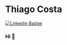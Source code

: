 # Thiago Costa

[![Linkedin Badge](https://img.shields.io/badge/-danielobara-blue?style=flat-square&logo=Linkedin&logoColor=white&link=https://www.linkedin.com/in/thiago-gcosta/)](https://www.linkedin.com/in/thiago-gcosta/)


### Hi 👋

<!--
**thiagogcosta/thiagogcosta** is a ✨ _special_ ✨ repository because its `README.md` (this file) appears on your GitHub profile.

I'm Thiago Costa, Master's Candidate in Computer and Mathematical Sciences at the Institute of Mathematical and Computer Sciences(ICMC-USP), Bachelor in Computer Science at the University Center of Marilia (UNIVEM). My main interests are focused on Full Stack Development, Data Science, Machine Learning and Computer Science.

- 🔭 I’m currently working on Data Science and Full Stack Development projects
- 🌱 I’m currently learning DEVOPS, AI and improve my habilities with Python and Java
- 💬 Ask me about Full Stack Development, Data Science, Machine Learning and Computer Science
⚡ Tecnologies: Java, Spring Boot, Python3, DJango, Scikit-learn, NLTK
-->
